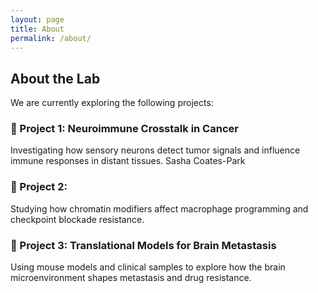 ```yaml
---
layout: page
title: About
permalink: /about/
---
```


## About the Lab

We are currently exploring the following projects:

### 🧠 Project 1: Neuroimmune Crosstalk in Cancer
Investigating how sensory neurons detect tumor signals and influence immune responses in distant tissues.
Sasha Coates-Park

### 🧬 Project 2: 
Studying how chromatin modifiers affect macrophage programming and checkpoint blockade resistance.

### 🧪 Project 3: Translational Models for Brain Metastasis
Using mouse models and clinical samples to explore how the brain microenvironment shapes metastasis and drug resistance.
